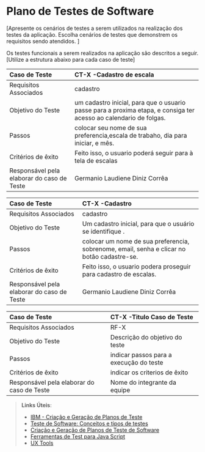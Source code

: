 # Plano de Testes de Software

[Apresente os cenários de testes a serem utilizados na realização dos testes da aplicação. Escolha cenários de testes que demonstrem os requisitos sendo atendidos. ]

Os testes funcionais a serem realizados na aplicação são descritos a seguir. [Utilize a estrutura abaixo para cada caso de teste]

|Caso de Teste    | CT-X -Cadastro de escala |
|:---|:---|
| Requisitos Associados | cadastro |
| Objetivo do Teste | um cadastro inicial, para que o usuario passe para a proxima etapa, e consiga ter acesso ao calendario de folgas. |
| Passos |colocar seu nome de sua preferencia,escala de trabaho, dia para iniciar, e mês. |
| Critérios de êxito | Feito isso, o usuario poderá seguir para à tela de escalas  |
| Responsável pela elaborar do caso de Teste | Germanio Laudiene Diniz Corrêa |

|Caso de Teste    | CT-X -Cadastro  |
|:---|:---|
| Requisitos Associados | cadastro |
| Objetivo do Teste | Um cadastro inicial, para que o usuário se identifique . |
| Passos |colocar um nome de sua preferencia, sobrenome, email, senha e clicar no botâo cadastre-se. |
| Critérios de êxito | Feito isso, o usuario podera proseguir para cadastro de escalas.  |
| Responsável pela elaborar do caso de Teste | Germanio Laudiene Diniz Corrêa |

 |Caso de Teste    | CT-X -Titulo Caso de Teste  |
|:---|:---|
| Requisitos Associados | RF-X |
| Objetivo do Teste |Descrição do objetivo do teste |
| Passos |indicar passos para a execução do teste |
| Critérios de êxito | indicar os criterios de êxito  |
| Responsável pela elaborar do caso de Teste |Nome do integrante da equipe |
> **Links Úteis**:
> - [IBM - Criação e Geração de Planos de Teste](https://www.ibm.com/developerworks/br/local/rational/criacao_geracao_planos_testes_software/index.html)
> -  [Teste de Software: Conceitos e tipos de testes](https://blog.onedaytesting.com.br/teste-de-software/)
> - [Criação e Geração de Planos de Teste de Software](https://www.ibm.com/developerworks/br/local/rational/criacao_geracao_planos_testes_software/index.html)
> - [Ferramentas de Test para Java Script](https://geekflare.com/javascript-unit-testing/)
> - [UX Tools](https://uxdesign.cc/ux-user-research-and-user-testing-tools-2d339d379dc7)
